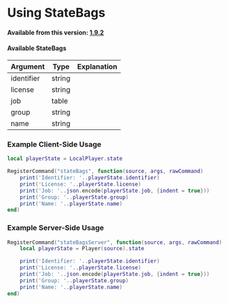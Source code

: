 # Using StateBags

#### Available from this version: [1.9.2](https://github.com/esx-framework/esx_core/releases/tag/1.9.2)

#### Available StateBags

| Argument    | Type   | Explanation |
| ----------- | ------ | ----------- |
| identifier  | string |             |
| license     | string |             |
| job         | table  |             |
| group       | string |             |
| name        | string |             |

### Example Client-Side Usage

```lua
local playerState = LocalPlayer.state

RegisterCommand("stateBags", function(source, args, rawCommand)
    print('Identifier: '..playerState.identifier)
    print('License: '..playerState.license)
    print('Job: '..json.encode(playerState.job, {indent = true}))
    print('Group: '..playerState.group)
    print('Name: '..playerState.name)
end)
```

### Example Server-Side Usage

```lua
RegisterCommand("stateBagsServer", function(source, args, rawCommand)
    local playerState = Player(source).state

    print('Identifier: '..playerState.identifier)
    print('License: '..playerState.license)
    print('Job: '..json.encode(playerState.job, {indent = true}))
    print('Group: '..playerState.group)
    print('Name: '..playerState.name)
end)
```


